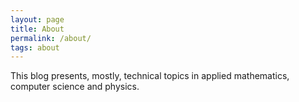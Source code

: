 ```yaml
---
layout: page
title: About
permalink: /about/
tags: about
---
```


This blog presents, mostly, technical topics in applied mathematics, computer science and physics. 
